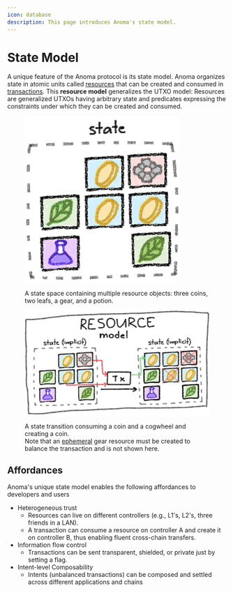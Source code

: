 ```yaml
---
icon: database
description: This page introduces Anoma's state model.
---
```


# State Model

A unique feature of the Anoma protocol is its state model. Anoma organizes state in atomic units called [resources](../resources/) that can be created and consumed in [transactions](../transactions/). This **resource model** generalizes the UTXO model: Resources are generalized UTXOs having arbitrary state and predicates expressing the constraints under which they can be created and consumed.

<figure><img src="../../.gitbook/assets/state.png" alt=""><figcaption><p>A state space containing multiple resource objects: three coins, two leafs, a gear, and a potion.</p></figcaption></figure>

<figure><img src="../../.gitbook/assets/resource-model.png" alt=""><figcaption><p>A state transition consuming a coin and a cogwheel and creating a coin. <br>Note that an <a href="../resources/#ephemeral-resources">ephemeral</a> gear resource must be created to balance the transaction and is not shown here.</p></figcaption></figure>

## Affordances

Anoma's unique state model enables the following affordances to developers and users

* Heterogeneous trust
  * Resources can live on different controllers (e.g., L1's, L2's, three friends in a LAN).
  * A transaction can consume a resource on controller A and create it on controller B, thus enabling fluent cross-chain transfers.
* Information flow control
  * Transactions can be sent transparent, shielded, or private just by setting a flag.
* Intent-level Composability
  * Intents (unbalanced transactions) can be composed and settled across different applications and chains
